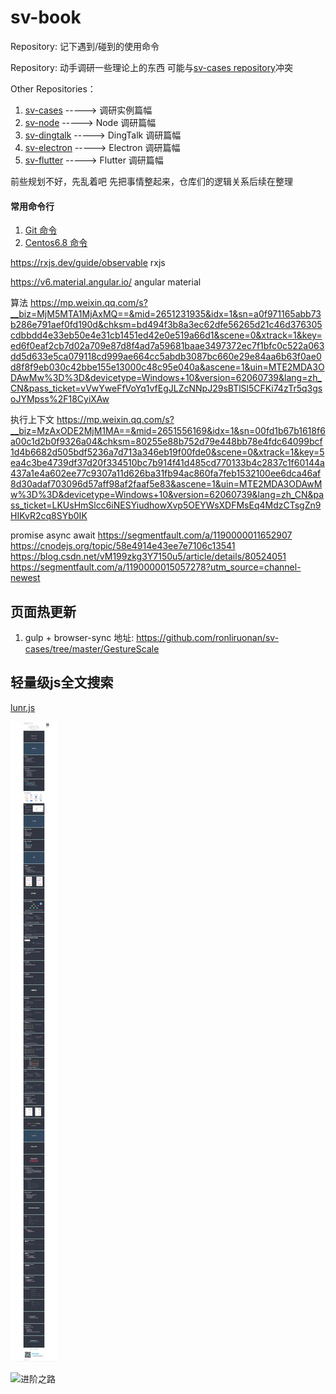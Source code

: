 # sv-book
Repository: 记下遇到/碰到的使用命令

Repository: 动手调研一些理论上的东西 可能与[sv-cases repository](https://github.com/ronliruonan/sv-cases)冲突

Other Repositories：
1. [sv-cases](https://github.com/ronliruonan/sv-cases)       ----->   调研实例篇幅
2. [sv-node](https://github.com/ronliruonan/sv-node)         ----->   Node  调研篇幅
3. [sv-dingtalk](https://github.com/ronliruonan/sv-dingtalk) ----->   DingTalk  调研篇幅
4. [sv-electron](https://github.com/ronliruonan/sv-electron) ----->   Electron  调研篇幅
5. [sv-flutter](https://github.com/ronliruonan/sv-flutter)   ----->   Flutter  调研篇幅

前些规划不好，先乱着吧
先把事情整起来，仓库们的逻辑关系后续在整理

#### 常用命令行
1. [Git 命令](./git)
2. [Centos6.8 命令](./centos6.8)

https://rxjs.dev/guide/observable   rxjs

https://v6.material.angular.io/  angular material


算法
https://mp.weixin.qq.com/s?__biz=MjM5MTA1MjAxMQ==&mid=2651231935&idx=1&sn=a0f971165abb73b286e791aef0fd190d&chksm=bd494f3b8a3ec62dfe56265d21c46d376305cdbbdd4e33eb50e4e31cb1451ed42e0e519a66d1&scene=0&xtrack=1&key=ed6f0eaf2cb7d02a709e87d8f4ad7a59681baae3497372ec7f1bfc0c522a063dd5d633e5ca079118cd999ae664cc5abdb3087bc660e29e84aa6b63f0ae0d8f8f9eb030c42bbe155e13000c48c95e040a&ascene=1&uin=MTE2MDA3ODAwMw%3D%3D&devicetype=Windows+10&version=62060739&lang=zh_CN&pass_ticket=vVwYweFfVoYq1vfEgJLZcNNpJ29sBTlSl5CFKi74zTr5q3gsoJYMpss%2F18CyiXAw

执行上下文
https://mp.weixin.qq.com/s?__biz=MzAxODE2MjM1MA==&mid=2651556169&idx=1&sn=00fd1b67b1618f6a00c1d2b0f9326a04&chksm=80255e88b752d79e448bb78e4fdc64099bcf1d4b6682d505bdf5236a7d713a346eb19f00fde0&scene=0&xtrack=1&key=5ea4c3be4739df37d20f334510bc7b914f41d485cd770133b4c2837c1f60144a437a1e4a602ee77c9307a11d626ba31fb94ac860fa7feb1532100ee6dca46af8d30adaf703096d57aff98af2faaf5e83&ascene=1&uin=MTE2MDA3ODAwMw%3D%3D&devicetype=Windows+10&version=62060739&lang=zh_CN&pass_ticket=LKUsHmSlcc6iNESYiudhowXvp5OEYWsXDFMsEq4MdzCTsgZn9HIKvR2cq8SYb0IK

promise async await
https://segmentfault.com/a/1190000011652907
https://cnodejs.org/topic/58e4914e43ee7e7106c13541
https://blog.csdn.net/vM199zkg3Y7150u5/article/details/80524051
https://segmentfault.com/a/1190000015057278?utm_source=channel-newest


页面热更新
-----------
1. gulp + browser-sync
地址:   https://github.com/ronliruonan/sv-cases/tree/master/GestureScale

轻量级js全文搜索
----------------
[lunr.js](https://lunrjs.com/docs/index.html)

![Vue作者图片](/resources/vue/2019-06-08_232332.jpg)

![进阶之路](/resources/up/2019-06-08_233312.jpg)

